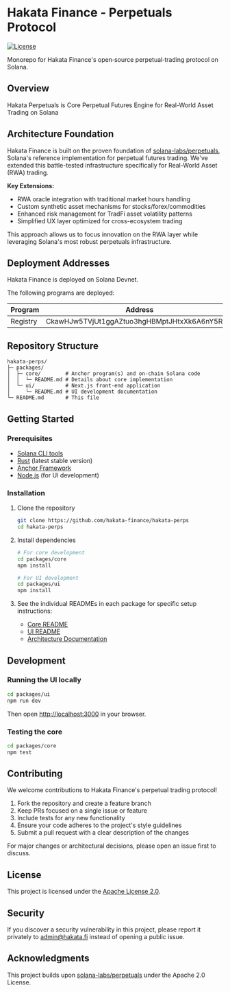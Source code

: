 # Hakata Finance - Perpetuals Protocol

[![License](https://img.shields.io/badge/License-Apache%202.0-blue.svg)](LICENSE)

Monorepo for Hakata Finance's open‑source perpetual‑trading protocol on Solana.

## Overview

Hakata Perpetuals is Core Perpetual Futures Engine for Real-World Asset Trading on Solana

## Architecture Foundation

Hakata Finance is built on the proven foundation of [solana-labs/perpetuals](https://github.com/solana-labs/perpetuals), Solana's reference implementation for perpetual futures trading. We've extended this battle-tested infrastructure specifically for Real-World Asset (RWA) trading.

**Key Extensions:**
- RWA oracle integration with traditional market hours handling  
- Custom synthetic asset mechanisms for stocks/forex/commodities
- Enhanced risk management for TradFi asset volatility patterns
- Simplified UX layer optimized for cross-ecosystem trading

This approach allows us to focus innovation on the RWA layer while leveraging Solana's most robust perpetuals infrastructure.

## Deployment Addresses

Hakata Finance is deployed on Solana Devnet.

The following programs are deployed:

| Program                | Address                                      |
|------------------------|----------------------------------------------|
| Registry               | CkawHJw5TVjUt1ggAZtuo3hgHBMptJHtxXk6A6nY5RWg |

## Repository Structure

```text
hakata-perps/
├─ packages/
│  ├─ core/        # Anchor program(s) and on-chain Solana code
│  │  └─ README.md # Details about core implementation
│  └─ ui/          # Next.js front-end application
│     └─ README.md # UI development documentation
└─ README.md       # This file
```

## Getting Started

### Prerequisites

- [Solana CLI tools](https://docs.solana.com/cli/install-solana-cli-tools)
- [Rust](https://rustup.rs/) (latest stable version)
- [Anchor Framework](https://www.anchor-lang.com/docs/installation)
- [Node.js](https://nodejs.org/) (for UI development)

### Installation

1. Clone the repository

   ```bash
   git clone https://github.com/hakata-finance/hakata-perps
   cd hakata-perps
   ```

2. Install dependencies

   ```bash
   # For core development
   cd packages/core
   npm install
   
   # For UI development
   cd packages/ui
   npm install
   ```

3. See the individual READMEs in each package for specific setup instructions:
   - [Core README](packages/core/README.md)
   - [UI README](packages/ui/README.md)
   - [Architecture Documentation](packages/core/ARCHITECTURE.md)

## Development

### Running the UI locally

```bash
cd packages/ui
npm run dev
```

Then open [http://localhost:3000](http://localhost:3000) in your browser.

### Testing the core

```bash
cd packages/core
npm test
```

## Contributing

We welcome contributions to Hakata Finance's perpetual trading protocol!

1. Fork the repository and create a feature branch
2. Keep PRs focused on a single issue or feature
3. Include tests for any new functionality
4. Ensure your code adheres to the project's style guidelines
5. Submit a pull request with a clear description of the changes

For major changes or architectural decisions, please open an issue first to discuss.

## License

This project is licensed under the [Apache License 2.0](LICENSE).

## Security

If you discover a security vulnerability in this project, please report it privately to <admin@hakata.fi> instead of opening a public issue.

## Acknowledgments

This project builds upon [solana-labs/perpetuals](https://github.com/solana-labs/perpetuals) under the Apache 2.0 License.
